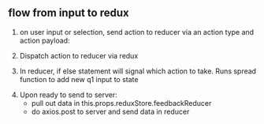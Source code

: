 ## flow from input to redux 

1. on user input or selection, send action to reducer via an action type and action payload: 
<!-- sendFeedbackToRedux = () => {
        const body = this.state.q1;
        const action = {type: 'ADD_q1', payload: body}; -->

2. Dispatch action to reducer via redux
<!-- this.props.dispatch(action); -->

3. In reducer, if else statement will signal which action to take. Runs spread function to add new q1 input to state

<!-- const feedbackReducer = (state = {}, action) => {
    // conditional
    if(action.type === 'ADD_q1'){    
        console.log('In feedbackReducer', action);
        return {...state, q1: action.payload};
    } -->

4. Upon ready to send to server:  
   - pull out data in this.props.reduxStore.feedbackReducer
   - do axios.post to server and send data in reducer

<!-- sendFeedbackToServer = () => {
        const feedback = this.props.reduxStore.feedbackReducer
        console.log('in sendFeedbackToServer', feedback)
        axios.post('/api/feedback', feedback) -->